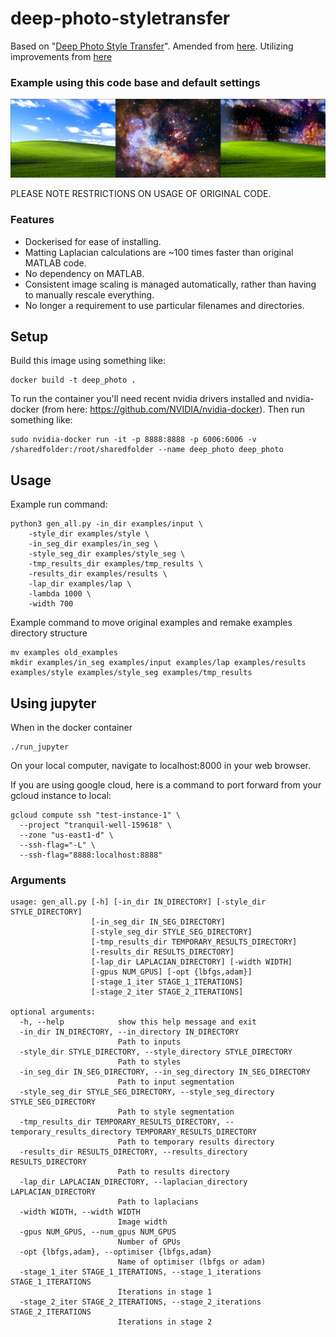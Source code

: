 # deep-photo-styletransfer
Based on "[Deep Photo Style Transfer](https://arxiv.org/abs/1703.07511)".
Amended from [here](https://github.com/luanfujun/deep-photo-styletransfer).
Utilizing improvements from [here](https://github.com/martinbenson/deep-photo-styletransfer)

### Example using this code base and default settings
![example-style-transfer-montage](images/Montage_WindowsXP_Space.jpg)

PLEASE NOTE RESTRICTIONS ON USAGE OF ORIGINAL CODE.
### Features
* Dockerised for ease of installing.
* Matting Laplacian calculations are ~100 times faster than original MATLAB code.
* No dependency on MATLAB.
* Consistent image scaling is managed automatically, rather than having to manually rescale everything.
* No longer a requirement to use particular filenames and directories.

## Setup

Build this image using something like:
```
docker build -t deep_photo .
```
To run the container you'll need recent nvidia drivers installed and nvidia-docker (from here: https://github.com/NVIDIA/nvidia-docker). Then run something like:
```
sudo nvidia-docker run -it -p 8888:8888 -p 6006:6006 -v /sharedfolder:/root/sharedfolder --name deep_photo deep_photo
```
## Usage
Example run command:
```
python3 gen_all.py -in_dir examples/input \
	-style_dir examples/style \
	-in_seg_dir examples/in_seg \
	-style_seg_dir examples/style_seg \
	-tmp_results_dir examples/tmp_results \
	-results_dir examples/results \
	-lap_dir examples/lap \
	-lambda 1000 \
	-width 700
```

Example command to move original examples and remake examples directory structure
```
mv examples old_examples
mkdir examples/in_seg examples/input examples/lap examples/results examples/style examples/style_seg examples/tmp_results
```

## Using jupyter
When in the docker container 
```
./run_jupyter
```
On your local computer, navigate to localhost:8000 in your web browser.

If you are using google cloud, here is a command to port forward from your gcloud instance to local:
```
gcloud compute ssh "test-instance-1" \
  --project "tranquil-well-159618" \
  --zone "us-east1-d" \
  --ssh-flag="-L" \
  --ssh-flag="8888:localhost:8888"
```

### Arguments
```
usage: gen_all.py [-h] [-in_dir IN_DIRECTORY] [-style_dir STYLE_DIRECTORY]
                  [-in_seg_dir IN_SEG_DIRECTORY]
                  [-style_seg_dir STYLE_SEG_DIRECTORY]
                  [-tmp_results_dir TEMPORARY_RESULTS_DIRECTORY]
                  [-results_dir RESULTS_DIRECTORY]
                  [-lap_dir LAPLACIAN_DIRECTORY] [-width WIDTH]
                  [-gpus NUM_GPUS] [-opt {lbfgs,adam}]
                  [-stage_1_iter STAGE_1_ITERATIONS]
                  [-stage_2_iter STAGE_2_ITERATIONS]

optional arguments:
  -h, --help            show this help message and exit
  -in_dir IN_DIRECTORY, --in_directory IN_DIRECTORY
                        Path to inputs
  -style_dir STYLE_DIRECTORY, --style_directory STYLE_DIRECTORY
                        Path to styles
  -in_seg_dir IN_SEG_DIRECTORY, --in_seg_directory IN_SEG_DIRECTORY
                        Path to input segmentation
  -style_seg_dir STYLE_SEG_DIRECTORY, --style_seg_directory STYLE_SEG_DIRECTORY
                        Path to style segmentation
  -tmp_results_dir TEMPORARY_RESULTS_DIRECTORY, --temporary_results_directory TEMPORARY_RESULTS_DIRECTORY
                        Path to temporary results directory
  -results_dir RESULTS_DIRECTORY, --results_directory RESULTS_DIRECTORY
                        Path to results directory
  -lap_dir LAPLACIAN_DIRECTORY, --laplacian_directory LAPLACIAN_DIRECTORY
                        Path to laplacians
  -width WIDTH, --width WIDTH
                        Image width
  -gpus NUM_GPUS, --num_gpus NUM_GPUS
                        Number of GPUs
  -opt {lbfgs,adam}, --optimiser {lbfgs,adam}
                        Name of optimiser (lbfgs or adam)
  -stage_1_iter STAGE_1_ITERATIONS, --stage_1_iterations STAGE_1_ITERATIONS
                        Iterations in stage 1
  -stage_2_iter STAGE_2_ITERATIONS, --stage_2_iterations STAGE_2_ITERATIONS
                        Iterations in stage 2

```
